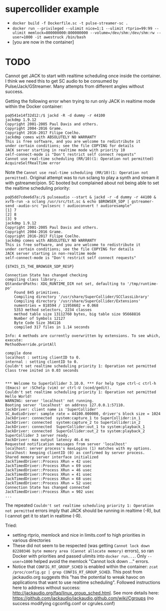 # supercollider example
* `docker build -f Dockerfile.sc -t pulse-streamer-sc .`
* `docker run --privileged --ulimit nice=1:1 --ulimit rtprio=99:99 --ulimit memlock=800000000:800000000 --volume=/dev/shm:/dev/shm:rw --user=1000 -it awestruck /bin/bash`
* [you are now in the container]

# TODO
Cannot get JACK to start with realtime scheduling once inside the container. I think we need this to get SC audio to be consumed by Pulse/Jack/GStreamer. Many attempts from different angles without success.

Getting the following error when trying to run only JACK in realtime mode within the Docker container:

```
po@541e14f32d12:/$ jackd -R -d dummy -r 44100
jackdmp 1.9.12
Copyright 2001-2005 Paul Davis and others.
Copyright 2004-2016 Grame.
Copyright 2016-2017 Filipe Coelho.
jackdmp comes with ABSOLUTELY NO WARRANTY
This is free software, and you are welcome to redistribute it
under certain conditions; see the file COPYING for details
JACK server starting in realtime mode with priority 10
self-connect-mode is "Don't restrict self connect requests"
Cannot use real-time scheduling (RR/10)(1: Operation not permitted)
AcquireSelfRealTime error
```

Note the `Cannot use real-time scheduling (RR/10)(1: Operation not permitted)`. Original attempt was to run sclang to play a synth and stream it with gstreamer/pion. SC booted but complained about not being able to set the realtime scheduling priority:
```
po@5dd7cdee6d7a:/$ pulseaudio --start & jackd -r -d dummy -r 44100 & xvfb-run -a sclang /usr/src/tst.sc & echo $BROWSER_SDP | gstreamer-send -audio-src "pulsesrc ! audioconvert ! audioresample"
[1] 7
[2] 8
[3] 9
jackdmp 1.9.12
Copyright 2001-2005 Paul Davis and others.
Copyright 2004-2016 Grame.
Copyright 2016-2017 Filipe Coelho.
jackdmp comes with ABSOLUTELY NO WARRANTY
This is free software, and you are welcome to redistribute it
under certain conditions; see the file COPYING for details
JACK server starting in non-realtime mode
self-connect-mode is "Don't restrict self connect requests"

{$THIS_IS_THE_BROWSER_SDP_RESP}

Connection State has changed checking
compiling class library...
QStandardPaths: XDG_RUNTIME_DIR not set, defaulting to '/tmp/runtime-po'
	Found 845 primitives.
	Compiling directory '/usr/share/SuperCollider/SCClassLibrary'
	Compiling directory '/usr/share/SuperCollider/Extensions'
	numentries = 818594 / 11958602 = 0.068
	5353 method selectors, 2234 classes
	method table size 13112760 bytes, big table size 95668816
	Number of Symbols 12127
	Byte Code Size 364116
	compiled 317 files in 1.14 seconds

Info: 4 methods are currently overwritten by extensions. To see which, execute:
MethodOverride.printAll

compile done
localhost : setting clientID to 0.
internal : setting clientID to 0.
Couldn't set realtime scheduling priority 1: Operation not permitted
Class tree inited in 0.03 seconds


*** Welcome to SuperCollider 3.10.0. *** For help type ctrl-c ctrl-h (Emacs) or :SChelp (vim) or ctrl-U (sced/gedit).
Couldn't set realtime scheduling priority 1: Operation not permitted
Hello World!
WARNING: server 'localhost' not running.
Booting server 'localhost' on address 127.0.0.1:57110.
JackDriver: client name is 'SuperCollider'
SC_AudioDriver: sample rate = 44100.000000, driver's block size = 1024
JackDriver: connected  system:capture_1 to SuperCollider:in_1
JackDriver: connected  system:capture_2 to SuperCollider:in_2
JackDriver: connected  SuperCollider:out_1 to system:playback_1
JackDriver: connected  SuperCollider:out_2 to system:playback_2
SuperCollider 3 server ready.
JackDriver: max output latency 46.4 ms
Requested notification messages from server 'localhost'
localhost: server process's maxLogins (1) matches with my options.
localhost: keeping clientID (0) as confirmed by server process.
Shared memory server interface initialized
JackTimedDriver::Process XRun = 42 usec
JackTimedDriver::Process XRun = 69 usec
JackTimedDriver::Process XRun = 46 usec
JackTimedDriver::Process XRun = 41 usec
JackTimedDriver::Process XRun = 68 usec
JackTimedDriver::Process XRun = 52 usec
Connection State has changed connected
JackTimedDriver::Process XRun = 902 usec
...
```

The repeated `Couldn't set realtime scheduling priority 1: Operation not permitted` errors imply that JACK should be running in realtime (-R), but I cannot get it to start in realtime (-R).

Tried:
* setting rtprio, memlock and nice in limits.conf to high priorities in various directories
* These did not seem to be respected (was getting `Cannot lock down 82280346 byte memory area (Cannot allocate memory)` errors), so ran Docker with priorities and passed ulimits into `docker run...`. Only `--user=1000` helped avoid the memlock "Cannot lock down ..." errors.
* Notice that `CONFIG_RT_GROUP_SCHED` is enabled within the container: `zcat /proc/config.gz | grep CONFIG_RT_GROUP_SCHED`. This post from jackaudio.org suggests this "has the potential to wreak havoc on applications that want to use realtime scheduling". Followed instructions here to address without success: http://jackaudio.org/faq/linux_group_sched.html. See more details here: https://github.com/jackaudio/jackaudio.github.com/wiki/Cgroups (no success modifying cgconfig.conf or cgrules.conf)